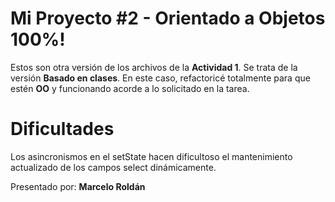 # Mi Proyecto #2 - Orientado a Objetos 100%!

Estos son otra versión de los archivos de la  **Actividad 1**. Se trata de la versión **Basado en clases**.
En este caso, refactoricé totalmente para que estén **OO** y funcionando acorde a lo solicitado en la tarea.

# Dificultades

Los asincronismos en el setState hacen dificultoso el mantenimiento actualizado de los campos select dinámicamente.

Presentado por:
**Marcelo Roldán**
